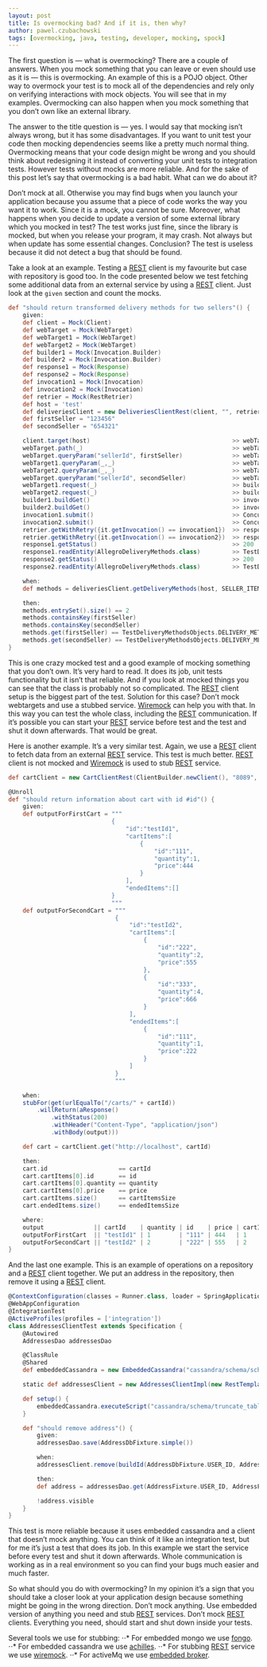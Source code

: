 ```yaml
---
layout: post
title: Is overmocking bad? And if it is, then why?
author: pawel.czubachowski
tags: [overmocking, java, testing, developer, mocking, spock]
---
```


The first question is — what is overmocking? There are a couple of answers. When you mock something that you can leave or
even should use as it is — this is overmocking. An example of this is a POJO object. Other way to overmock your test is
to mock all of the dependencies and rely only on verifying interactions with mock objects. You will see that in my
examples. Overmocking can also happen when you mock something that you don’t own like an external library.

The answer to the title question is — yes. I would say that mocking isn’t always wrong, but it has some
disadvantages. If you want to unit test your code then mocking dependencies seems like a pretty much normal thing.
Overmocking means that your code design might be wrong and you should think about redesigning it instead of
converting your unit tests to integration tests. However tests without mocks are more reliable. And for the sake of this
post let’s say that overmocking is a bad habit. What can we do about it?

Don’t mock at all. Otherwise you may find bugs when you launch your application because you assume that a piece of code
works the way you want it to work. Since it is a mock, you cannot be sure. Moreover, what happens when you decide to
update a version of some external library which you mocked in test? The test works just fine, since the library is mocked,
but when you release your program, it may crash. Not always but when update has some essential changes. Conclusion? The
test is useless because it did not detect a bug that should be found.

Take a look at an example. Testing a [REST](http://en.wikipedia.org/wiki/Representational_state_transfer) client is my favourite but case with repository is good too. In the code presented
below we test fetching some additional data from an external service by using a [REST](http://en.wikipedia.org/wiki/Representational_state_transfer) client. Just look at the `given` section
and count the mocks.

```groovy
def "should return transformed delivery methods for two sellers"() {
    given:
    def client = Mock(Client)
    def webTarget = Mock(WebTarget)
    def webTarget1 = Mock(WebTarget)
    def webTarget2 = Mock(WebTarget)
    def builder1 = Mock(Invocation.Builder)
    def builder2 = Mock(Invocation.Builder)
    def response1 = Mock(Response)
    def response2 = Mock(Response)
    def invocation1 = Mock(Invocation)
    def invocation2 = Mock(Invocation)
    def retrier = Mock(RestRetrier)
    def host = 'test'
    def deliveriesClient = new DeliveriesClientRest(client, "", retrier)
    def firstSeller = "123456"
    def secondSeller = "654321"

    client.target(host)                                        >> webTarget
    webTarget.path(_)                                          >> webTarget
    webTarget.queryParam("sellerId", firstSeller)              >> webTarget1
    webTarget1.queryParam(_,_)                                 >> webTarget1
    webTarget2.queryParam(_,_)                                 >> webTarget2
    webTarget.queryParam("sellerId", secondSeller)             >> webTarget2
    webTarget1.request(_)                                      >> builder1
    webTarget2.request(_)                                      >> builder2
    builder1.buildGet()                                        >> invocation1
    builder2.buildGet()                                        >> invocation2
    invocation1.submit()                                       >> ConcurrentUtils.constantFuture(response1)
    invocation2.submit()                                       >> ConcurrentUtils.constantFuture(response2)
    retrier.getWithRetry({it.getInvocation() == invocation1})  >> response1
    retrier.getWithRetry({it.getInvocation() == invocation2})  >> response2
    response1.getStatus()                                      >> 200
    response1.readEntity(AllegroDeliveryMethods.class)         >> TestDeliveryMethodsObjects.DELIVERY_METHODS_ONE_DELIVERY_METHOD
    response2.getStatus()                                      >> 200
    response2.readEntity(AllegroDeliveryMethods.class)         >> TestDeliveryMethodsObjects.DELIVERY_METHODS_ALL

    when:
    def methods = deliveriesClient.getDeliveryMethods(host, SELLER_ITEMS_TWO_SELLERS_THREE_ITEMS)

    then:
    methods.entrySet().size() == 2
    methods.containsKey(firstSeller)
    methods.containsKey(secondSeller)
    methods.get(firstSeller) == TestDeliveryMethodsObjects.DELIVERY_METHODS_ONE_DELIVERY_METHOD
    methods.get(secondSeller) == TestDeliveryMethodsObjects.DELIVERY_METHODS_ALL
}
```

This is one crazy mocked test and a good example of mocking something that you don’t own. It’s very hard to read. It does
its job, unit tests functionality but it isn’t that reliable. And if you look at mocked things you can see that the
class is probably not so complicated. The [REST](http://en.wikipedia.org/wiki/Representational_state_transfer) client setup is the biggest part of the test. Solution for this case?
Don’t mock webtargets and use a stubbed service. [Wiremock](http://wiremock.org) can help you with that. In this
way you can test the whole class, including the [REST](http://en.wikipedia.org/wiki/Representational_state_transfer) communication. If it’s possible you can start your [REST](http://en.wikipedia.org/wiki/Representational_state_transfer) service before
test and the test and shut it down afterwards. That would be great.

Here is another example. It’s a very similar test. Again, we use a [REST](http://en.wikipedia.org/wiki/Representational_state_transfer) client to fetch data from an external [REST](http://en.wikipedia.org/wiki/Representational_state_transfer) service.
This test is much better. [REST](http://en.wikipedia.org/wiki/Representational_state_transfer) client is not mocked and [Wiremock](http://wiremock.org) is used to stub [REST](http://en.wikipedia.org/wiki/Representational_state_transfer) service.

```groovy
def cartClient = new CartClientRest(ClientBuilder.newClient(), "8089", new RestRetrier())

@Unroll
def "should return information about cart with id #id"() {
    given:
    def outputForFirstCart = """
                             {
                                 "id":"testId1",
                                 "cartItems":[
                                     {
                                         "id":"111",
                                         "quantity":1,
                                         "price":444
                                     }
                                 ],
                                 "endedItems":[]
                             }
                             """
    def outputForSecondCart = """
                              {
                                  "id":"testId2",
                                  "cartItems":[
                                      {
                                          "id":"222",
                                          "quantity":2,
                                          "price":555
                                      },
                                      {
                                          "id":"333",
                                          "quantity":4,
                                          "price":666
                                      }
                                  ],
                                  "endedItems":[
                                      {
                                          "id":"111",
                                          "quantity":1,
                                          "price":222
                                      }
                                  ]
                              }
                              """

    when:
    stubFor(get(urlEqualTo("/carts/" + cartId))
        .willReturn(aResponse()
            .withStatus(200)
            .withHeader("Content-Type", "application/json")
            .withBody(output)))

    def cart = cartClient.get("http://localhost", cartId)

    then:
    cart.id                    == cartId
    cart.cartItems[0].id       == id
    cart.cartItems[0].quantity == quantity
    cart.cartItems[0].price    == price
    cart.cartItems.size()      == cartItemsSize
    cart.endedItems.size()     == endedItemsSize

    where:
    output              || cartId    | quantity | id    | price | cartItemsSize | endedItemsSize
    outputForFirstCart  || "testId1" | 1        | "111" | 444   | 1             | 0
    outputForSecondCart || "testId2" | 2        | "222" | 555   | 2             | 1
}
```

And the last one example. This is an example of operations on a repository and a [REST](http://en.wikipedia.org/wiki/Representational_state_transfer) client together. We put an address in
 the repository, then remove it using a [REST](http://en.wikipedia.org/wiki/Representational_state_transfer) client.

```groovy
@ContextConfiguration(classes = Runner.class, loader = SpringApplicationContextLoader.class)
@WebAppConfiguration
@IntegrationTest
@ActiveProfiles(profiles = ['integration'])
class AddressesClientTest extends Specification {
    @Autowired
    AddressesDao addressesDao

    @ClassRule
    @Shared
    def embeddedCassandra = new EmbeddedCassandra("cassandra/schema/schema.cql")

    static def addressesClient = new AddressesClientImpl(new RestTemplate(), "http://localhost:8080")

    def setup() {
        embeddedCassandra.executeScript("cassandra/schema/truncate_tables.cql");
    }

    def "should remove address"() {
        given:
        addressesDao.save(AddressDbFixture.simple())

        when:
        addressesClient.remove(buildId(AddressDbFixture.USER_ID, AddressDbFixture.ADDRESS_ID))

        then:
        def address = addressesDao.get(AddressFixture.USER_ID, AddressFixture.ADDRESS_ID)

        !address.visible
    }
}
```

This test is more reliable because it uses embedded cassandra and a client that doesn’t mock anything. You can think of
it like an integration test, but for me it’s just a test that does its job. In this example we start the service before every
test and shut it down afterwards. Whole communication is working as in a real environment so you can find your bugs much easier
and much faster.

So what should you do with overmocking? In my opinion it’s a sign that you should take a closer look at your
application design because something might be going in the wrong direction. Don’t mock anything. Use embedded version of
anything you need and stub [REST](http://en.wikipedia.org/wiki/Representational_state_transfer) services. Don’t mock [REST](http://en.wikipedia.org/wiki/Representational_state_transfer) clients. Everything you need, should start and shut
down inside your tests.

Several tools we use for stubbing:
⋅⋅* For embedded mongo we use [fongo](https://github.com/fakemongo/fongo).
⋅⋅* For embedded cassandra we use [achilles](https://github.com/doanduyhai/Achilles).
⋅⋅* For stubbing [REST](http://en.wikipedia.org/wiki/Representational_state_transfer) service we use [wiremock](http://wiremock.org).
⋅⋅* For activeMq we use [embedded broker](http://activemq.apache.org/how-do-i-embed-a-broker-inside-a-connection.html).
